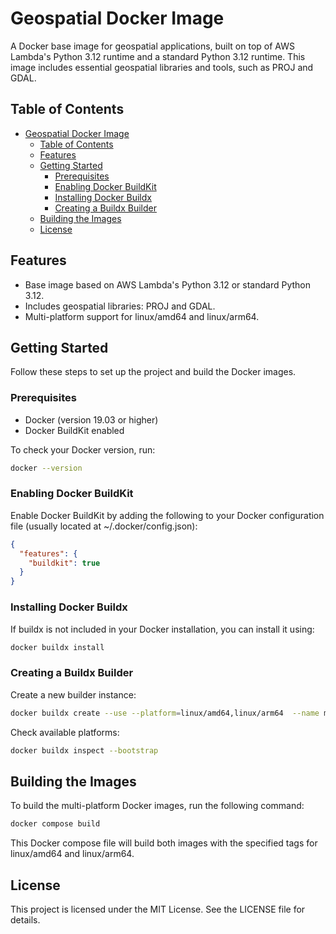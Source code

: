 # Geospatial Docker Image

A Docker base image for geospatial applications, built on top of AWS Lambda's Python 3.12 runtime and a standard Python 3.12 runtime. This image includes essential geospatial libraries and tools, such as PROJ and GDAL.

## Table of Contents

- [Geospatial Docker Image](#geospatial-docker-image)
  - [Table of Contents](#table-of-contents)
  - [Features](#features)
  - [Getting Started](#getting-started)
    - [Prerequisites](#prerequisites)
    - [Enabling Docker BuildKit](#enabling-docker-buildkit)
    - [Installing Docker Buildx](#installing-docker-buildx)
    - [Creating a Buildx Builder](#creating-a-buildx-builder)
  - [Building the Images](#building-the-images)
  - [License](#license)

## Features

- Base image based on AWS Lambda's Python 3.12 or standard Python 3.12.
- Includes geospatial libraries: PROJ and GDAL.
- Multi-platform support for linux/amd64 and linux/arm64.

## Getting Started

Follow these steps to set up the project and build the Docker images.

### Prerequisites

- Docker (version 19.03 or higher)
- Docker BuildKit enabled

To check your Docker version, run:

```bash
docker --version
```

### Enabling Docker BuildKit

Enable Docker BuildKit by adding the following to your Docker configuration file (usually located at ~/.docker/config.json):

```json
{
  "features": {
    "buildkit": true
  }
}
```

### Installing Docker Buildx

If buildx is not included in your Docker installation, you can install it using:

```bash
docker buildx install
```

### Creating a Buildx Builder

Create a new builder instance:

```bash
docker buildx create --use --platform=linux/amd64,linux/arm64  --name multi-platform-builder
```

Check available platforms:

```bash
docker buildx inspect --bootstrap
```

## Building the Images

To build the multi-platform Docker images, run the following command:

```bash
docker compose build
```

This Docker compose file will build both images with the specified tags for linux/amd64 and linux/arm64.

## License

This project is licensed under the MIT License. See the LICENSE file for details.
